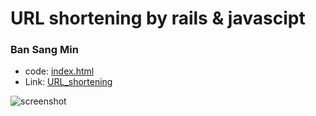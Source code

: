 # URL shortening by rails & javascipt
### Ban Sang Min

- code: [index.html](https://github.com/tkdals1119/url_shortening/blob/master/public/index.html)
- Link: [URL_shortening](https://peaceful-scrubland-98974.herokuapp.com/)

![screenshot](https://scontent-icn1-1.xx.fbcdn.net/v/t1.0-9/24231882_1736269003064610_7372435835385446482_n.jpg?oh=407168334cfcc17b07db4a05c474f332&oe=5AC6630E)